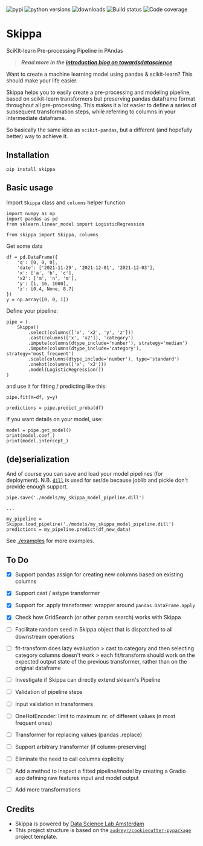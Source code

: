 ![pypi](https://img.shields.io/pypi/v/skippa)
![python versions](https://img.shields.io/pypi/pyversions/skippa)
![downloads](https://img.shields.io/pypi/dm/skippa)
![Build status](https://img.shields.io/azure-devops/build/data-science-lab/Intern/263)
![Code coverage](https://img.shields.io/azure-devops/coverage/data-science-lab/Intern/263)


# Skippa 

SciKIt-learn Pre-processing Pipeline in PAndas

> __*Read more in the [introduction blog on towardsdatascience](https://towardsdatascience.com/introducing-skippa-bab260acf6a7)*__


Want to create a machine learning model using pandas & scikit-learn? This should make your life easier.

Skippa helps you to easily create a pre-processing and modeling pipeline, based on scikit-learn transformers but preserving pandas dataframe format throughout all pre-processing. This makes it a lot easier to define a series of subsequent transformation steps, while referring to columns in your intermediate dataframe.

So basically the same idea as `scikit-pandas`, but a different (and hopefully better) way to achieve it.


## Installation
```
pip install skippa
```

## Basic usage

Import `Skippa` class and `columns` helper function
```
import numpy as np
import pandas as pd
from sklearn.linear_model import LogisticRegression

from skippa import Skippa, columns
```

Get some data
```
df = pd.DataFrame({
    'q': [0, 0, 0],
    'date': ['2021-11-29', '2021-12-01', '2021-12-03'],
    'x': ['a', 'b', 'c'],
    'x2': ['m', 'n', 'm'],
    'y': [1, 16, 1000],
    'z': [0.4, None, 8.7]
})
y = np.array([0, 0, 1])
```

Define your pipeline:
```
pipe = (
    Skippa()
        .select(columns(['x', 'x2', 'y', 'z']))
        .cast(columns(['x', 'x2']), 'category')
        .impute(columns(dtype_include='number'), strategy='median')
        .impute(columns(dtype_include='category'), strategy='most_frequent')
        .scale(columns(dtype_include='number'), type='standard')
        .onehot(columns(['x', 'x2']))
        .model(LogisticRegression())
)
```

and use it for fitting / predicting like this:
```
pipe.fit(X=df, y=y)

predictions = pipe.predict_proba(df)
```

If you want details on your model, use:
```
model = pipe.get_model()
print(model.coef_)
print(model.intercept_)
```

## (de)serialization
And of course you can save and load your model pipelines (for deployment).
N.B. [`dill`](https://pypi.org/project/dill/) is used for ser/de because joblib and pickle don't provide enough support.
```
pipe.save('./models/my_skippa_model_pipeline.dill')

...

my_pipeline = Skippa.load_pipeline('./models/my_skippa_model_pipeline.dill')
predictions = my_pipeline.predict(df_new_data)
```

See [./examples](./examples) for more examples.

## To Do
- [x] Support pandas assign for creating new columns based on existing columns
- [x] Support cast / astype transformer
- [x] Support for .apply transformer: wrapper around `pandas.DataFrame.apply`
- [x] Check how GridSearch (or other param search) works with Skippa
- [ ] Facilitate random seed in Skippa object that is dispatched to all downstream operations
- [ ] fit-transform does lazy evaluation > cast to category and then selecting category columns doesn't work > each fit/transform should work on the expected output state of the previous transformer, rather than on the original dataframe
- [ ] Investigate if Skippa can directly extend sklearn's Pipeline
- [ ] Validation of pipeline steps
- [ ] Input validation in transformers
- [ ] OneHotEncoder: limit to maximum nr. of different values (n most frequent ones)
- [ ] Transformer for replacing values (pandas .replace)
- [ ] Support arbitrary transformer (if column-preserving)
- [ ] Eliminate the need to call columns explicitly
- [ ] Add a method to inspect a fitted pipeline/model by creating a Gradio app defining raw features input and model output
- [ ] Add more transformations


## Credits
- Skippa is powered by [Data Science Lab Amsterdam](https://www.datasciencelab.nl)
- This project structure is based on the [`audreyr/cookiecutter-pypackage`](https://github.com/audreyr/cookiecutter-pypackage) project template.
